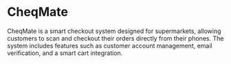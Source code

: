 # CheqMate

CheqMate is a smart checkout system designed for supermarkets, allowing customers to scan and checkout their orders directly from their phones. The system includes features such as customer account management, email verification, and a smart cart integration.
